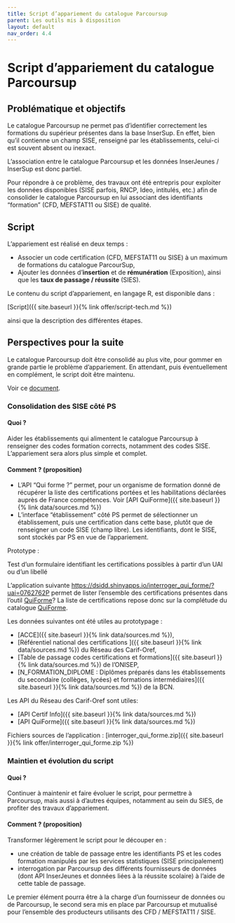 ```yaml
---
title: Script d’appariement du catalogue Parcoursup
parent: Les outils mis à disposition
layout: default
nav_order: 4.4
---
```


# Script d’appariement du catalogue Parcoursup

## Problématique et objectifs

Le catalogue Parcoursup ne permet pas d’identifier correctement les formations du supérieur présentes dans la base InserSup. En effet, bien qu’il contienne un champ SISE, renseigné par les établissements, celui-ci est souvent absent ou inexact.

L’association entre le catalogue Parcoursup et les données InserJeunes / InserSup est donc partiel.

Pour répondre à ce problème, des travaux ont été entrepris pour exploiter les données disponibles (SISE parfois, RNCP, Ideo, intitulés, etc.) afin de consolider le catalogue Parcoursup en lui associant des identifiants “formation” (CFD, MEFSTAT11 ou SISE) de qualité.

## Script

L’appariement est réalisé en deux temps :

- Associer un code certification (CFD, MEFSTAT11 ou SISE) à un maximum de formations du catalogue ParcourSup,
- Ajouter les données d’**insertion** et de **rémunération** (Exposition), ainsi que les **taux de passage / réussite** (SIES).

Le contenu du script d’appariement, en langage R, est disponible dans : 

[Script]({{ site.baseurl }}{% link offer/script-tech.md %})

ainsi que la description des différentes étapes.

## Perspectives pour la suite

Le catalogue Parcoursup doit être consolidé au plus vite, pour gommer en grande partie le problème d’appariement. En attendant, puis éventuellement en complément, le script doit être maintenu.

Voir ce [document](https://docs.google.com/presentation/d/1ieePAfL0mq5mMmDoaoDsUzJk5WAAzMziZMPIySgLB6g/edit?usp=sharing).

### Consolidation des SISE côté PS

#### Quoi ?

Aider les établissements qui alimentent le catalogue Parcoursup à renseigner des codes formation corrects, notamment des codes SISE. L’appariement sera alors plus simple et complet.

#### Comment ? (proposition)

- L’API “Qui forme ?” permet, pour un organisme de formation donné de récupérer la liste des certifications portées et les habilitations déclarées auprès de France compétences. Voir [API QuiForme]({{ site.baseurl }}{% link data/sources.md %})
- L’interface “établissement” côté PS permet de sélectionner un établissement, puis une certification dans cette base, plutôt que de renseigner un code SISE (champ libre). Les identifiants, dont le SISE, sont stockés par PS en vue de l’appariement.

Prototype : 

Test d’un formulaire identifiant les certifications possibles à partir d’un UAI ou d’un libellé

L’application suivante https://dsidd.shinyapps.io/interroger_qui_forme/?uai=0762762P permet de lister l’ensemble des certifications présentes dans l’outil [QuiForme](https://www.intercariforef.org/rco_search/quiforme)?  La liste de certifications repose donc sur la complétude du catalogue [QuiForme](https://www.intercariforef.org/rco_search/quiforme). 

Les données suivantes ont été utiles au prototypage :

- [ACCE]({{ site.baseurl }}{% link data/sources.md %}),
- [Référentiel national des certifications ]({{ site.baseurl }}{% link data/sources.md %}) du Réseau des Carif-Oref,
- [Table de passage codes certifications et formations]({{ site.baseurl }}{% link data/sources.md %}) de l’ONISEP,
- [N_FORMATION_DIPLOME : Diplômes préparés dans les établissements du secondaire (collèges, lycées) et formations intermédiaires]({{ site.baseurl }}{% link data/sources.md %}) de la BCN.

Les API du Réseau des Carif-Oref sont utiles:

- [API Certif Info]({{ site.baseurl }}{% link data/sources.md %})
- [API QuiForme]({{ site.baseurl }}{% link data/sources.md %})

Fichiers sources de l’application : [interroger_qui_forme.zip]({{ site.baseurl }}{% link offer/interroger_qui_forme.zip %})

### Maintien et évolution du script

#### Quoi ?

Continuer à maintenir et faire évoluer le script, pour permettre à Parcoursup, mais aussi à d’autres équipes, notamment au sein du SIES, de profiter des travaux d’appariement.

#### Comment ? (proposition)

Transformer légèrement le script pour le découper en : 

- une création de table de passage entre les identifiants PS et les codes formation manipulés par les services statistiques (SISE principalement)
- interrogation par Parcoursup des différents fournisseurs de données (dont API InserJeunes et données liées à la réussite scolaire) à l’aide de cette table de passage.

Le premier élément pourra être à la charge d’un fournisseur de données ou de Parcoursup, le second sera mis en place par Parcoursup et mutualisé pour l’ensemble des producteurs utilisants des CFD / MEFSTAT11 / SISE.